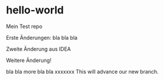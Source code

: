 # hello-world
Mein Test repo

Erste Änderungen: bla bla bla


Zweite Änderung aus IDEA

Weitere Änderung!

bla bla  more bla bla
xxxxxxx
This will advance our new branch.
